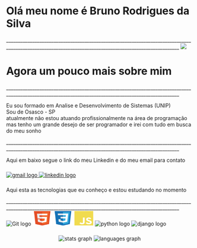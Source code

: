 <h1 align="left">Olá meu nome é Bruno Rodrigues da Silva</h1>
_______________________________________________________________________________________________________________________________________________________
<img src="https://s0.smartresize.com/wallpaper/963/804/HD-wallpaper-programmer-eat-sleep-code-repeat.jpg"/>

###
<h1>Agora um pouco mais sobre mim</h1>
_______________________________________________________________________________________________________________________________________________________
<p align="left">Eu sou formado em Analise e Desenvolvimento de Sistemas (UNIP)<br>Sou de Osasco - SP<br>atualmente não estou atuando profissionalmente na área de programação mas tenho um grande desejo de ser programador e irei com tudo em busca do meu sonho</p>
_______________________________________________________________________________________________________________________________________________________

<p align="left">Aqui em baixo segue o link do meu Linkedin e do meu email para contato</p>

###

<div align="left">
  <a href=mailto:brunochh@outlook.com target="_blank">
    <img src="https://upload.wikimedia.org/wikipedia/commons/7/7e/Gmail_icon_%282020%29.svg" width="52" height="40" alt="gmail logo"  />
  <a href="https://www.linkedin.com/in/bruno-rodrigues-da-silva-abb86a1b8/" target="_blank">
    <img src="https://raw.githubusercontent.com/maurodesouza/profile-readme-generator/master/src/assets/icons/social/linkedin/default.svg" width="52" height="40" alt="linkedin logo"  />
  </a>
</div>

###
  
<p align="left">Aqui esta as tecnologias que eu conheço e estou estudando no momento</p>
_______________________________________________________________________________________________________________________________________________________
<div align="left">
  <img src="https://camo.githubusercontent.com/fbfcb9e3dc648adc93bef37c718db16c52f617ad055a26de6dc3c21865c3321d/68747470733a2f2f7777772e766563746f726c6f676f2e7a6f6e652f6c6f676f732f6769742d73636d2f6769742d73636d2d69636f6e2e737667" height="40" width="52" alt="Git logo" />
  <img src="https://raw.githubusercontent.com/devicons/devicon/master/icons/html5/html5-original.svg" height="40" width="52" alt="Html5 logo"  />
  <img src="https://raw.githubusercontent.com/devicons/devicon/master/icons/css3/css3-original.svg" height="40" width="52" alt="css logo"  />
  <img src="https://raw.githubusercontent.com/devicons/devicon/master/icons/javascript/javascript-plain.svg" height="40" width="52" alt="JavaScript logo"  />
  <img src="https://cdn.jsdelivr.net/gh/devicons/devicon/icons/python/python-original.svg" height="40" width="52" alt="python logo"  />
  <img src="https://cdn.jsdelivr.net/gh/devicons/devicon/icons/django/django-plain.svg" height="40" width="52" alt="django logo"  />
</div>

###

<div align="center">
  <img src="https://github-readme-stats.vercel.app/api?hide_title=false&hide_rank=false&show_icons=true&include_all_commits=true&count_private=true&disable_animations=false&theme=gotham&locale=pt-br&hide_border=false&username=BrunoRodriguesC" height="150" alt="stats graph"  />
  <img src="https://github-readme-stats.vercel.app/api/top-langs?locale=pt-br&hide_title=false&layout=compact&card_width=320&langs_count=5&theme=gotham&hide_border=false&username=BrunoRodriguesC" height="148" alt="languages graph"  />
</div>

###

